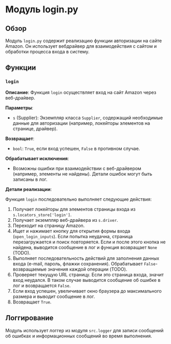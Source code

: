 # Модуль login.py

## Обзор

Модуль `login.py` содержит реализацию функции авторизации на сайте Amazon.  Он использует вебдрайвер для взаимодействия с сайтом и обработки процесса входа в систему.

## Функции

### `login`

**Описание**: Функция `login` осуществляет вход на сайт Amazon через веб-драйвер.

**Параметры**:

- `s` (Supplier): Экземпляр класса `Supplier`, содержащий необходимые данные для авторизации (например, локейторы элементов на странице, драйвер).

**Возвращает**:

- `bool`: `True`, если вход успешен, `False` в противном случае.

**Обрабатывает исключения**:

- Возможны ошибки при взаимодействии с веб-драйвером (например, элементы не найдены). Детали ошибок могут быть записаны в лог.

**Детали реализации**:

Функция `login` последовательно выполняет следующие действия:

1. Получает локейторы для элементов страницы входа из `s.locators_store['login']`.
2. Получает экземпляр веб-драйвера из `s.driver`.
3. Переходит на страницу Amazon.
4. Ищет и нажимает кнопку для открытия формы входа (`open_login_inputs`). Если попытка неудачна, страница перезагружается и поиск повторяется. Если и после этого кнопка не найдена, выводится сообщение в лог и функция возвращает `None` (TODO).
5. Выполняет последовательность действий для заполнения данных входа (e-mail, пароль, флажки сохранения).  Обрабатывает `False`-возвращаемые значения каждой операции (TODO).
6. Проверяет текущую URL страницу. Если это страница входа, значит вход неудался.  В таком случае выводится сообщение об ошибке в лог и возвращается `False`.
7. Если вход успешен, увеличивает окно браузера до максимального размера и выводит сообщение в лог.
8. Возвращает `True`.


## Логгирование

Модуль использует логгер из модуля `src.logger` для записи сообщений об ошибках и информационных сообщений во время выполнения.

```